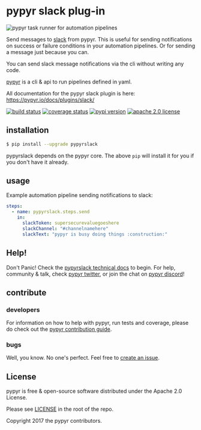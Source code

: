 # pypyr slack plug-in

![pypyr task runner for automation pipelines](https://pypyr.io/images/2x1/pypyr-taskrunner-yaml-pipeline-automation-1200x600.1bd2401e4f8071d85bcb1301128e4717f0f54a278e91c9c350051191de9d22c0.png)

Send messages to [slack](https://slack.com/) from pypyr. This is useful
for sending notifications on success or failure conditions in your automation 
pipelines. Or for sending a message just because you can.

You can send slack message notifications via the cli without writing any code.

[pypyr](https://pypyr.io/) is a cli & api to run pipelines 
defined in yaml.

All documentation for the pypyr slack plugin is here: 
https://pypyr.io/docs/plugins/slack/

[![build status](https://github.com/pypyr/pypyr-slack/workflows/lint-test-build/badge.svg)](https://github.com/pypyr/pypyr-slack/actions)
[![coverage status](https://codecov.io/gh/pypyr/pypyr-slack/branch/master/graph/badge.svg)](https://codecov.io/gh/pypyr/pypyr-slack)
[![pypi version](https://badge.fury.io/py/pypyrslack.svg)](https://pypi.python.org/pypi/pypyrslack/)
[![apache 2.0 license](https://img.shields.io/github/license/pypyr/pypyr-slack)](https://opensource.org/licenses/Apache-2.0)


## installation
```bash
$ pip install --upgrade pypyrslack
```

pypyrslack depends on the pypyr core. The above `pip` will install it
for you if you don't have it already.

## usage
Example automation pipeline sending notifications to slack:

```yaml
steps:
  - name: pypyrslack.steps.send
    in:
      slackToken: supersecurevaluegoeshere
      slackChannel: "#channelnamehere"
      slackText: "pypyr is busy doing things :construction:"
```

## Help!
Don't Panic! Check the 
[pypyrslack technical docs](https://pypyr.io/docs/plugins/slack/) to begin. 
For help, community & talk, check 
[pypyr twitter](https://twitter.com/pypyrpipes/), or join the chat on 
[pypyr discord](https://discordapp.com/invite/8353JkB)!

## contribute
### developers
For information on how to help with pypyr, run tests and coverage,
please do check out the [pypyr contribution
guide](https://pypyr.io/docs/contributing/).

### bugs
Well, you know. No one's perfect. Feel free to [create an
issue](https://github.com/pypyr/pypyr-slack/issues/new).

## License
pypyr is free & open-source software distributed under the Apache 2.0 License.

Please see [LICENSE](LICENSE) in the root of the repo.

Copyright 2017 the pypyr contributors.